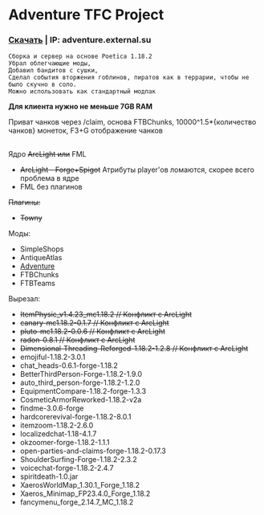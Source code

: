 # Adventure TFC Project
### [Скачать](https://github.com/ExtevaXT/Adventure-TFC/releases/latest/download/Adventure.TFC.zip) | IP: adventure.external.su

```
Сборка и сервер на основе Poetica 1.18.2
Убрал облегчающие моды,
Добавил бандитов с сушки,
Сделал события вторжения гоблинов, пиратов как в террарии, чтобы не было скучно в соло.
Можно использовать как стандартный модпак
```
**Для клиента нужно не меньше 7GB RAM**

Приват чанков через /claim, основа FTBChunks, 10000^1.5*{количество чанков} монеток, F3+G отображение чанков
## 
Ядро ~~ArcLight или~~ FML
- ~~ArcLight - Forge+Spigot~~ Атрибуты player'ов ломаются, скорее всего проблема в ядре
- FML без плагинов

~~Плагины:~~
- ~~Towny~~

Моды:
- SimpleShops
- AntiqueAtlas
- [Adventure](https://github.com/ExtevaXT/Adventure)
- FTBChunks
- FTBTeams

Вырезал:
- ~~ItemPhysic_v1.4.23_mc1.18.2 // Конфликт с ArcLight~~
- ~~canary-mc1.18.2-0.1.7 // Конфликт с ArcLight~~
- ~~pluto-mc1.18.2-0.0.6 // Конфликт с ArcLight~~
- ~~radon-0.8.1 // Конфликт с ArcLight~~
- ~~Dimensional-Threading-Reforged-1.18.2-1.2.8 // Конфликт с ArcLight~~
- emojiful-1.18.2-3.0.1
- chat_heads-0.6.1-forge-1.18.2
- BetterThirdPerson-Forge-1.18.2-1.9.0
- auto_third_person-forge-1.18.2-1.2.0
- EquipmentCompare-1.18.2-forge-1.3.3
- CosmeticArmorReworked-1.18.2-v2a
- findme-3.0.6-forge
- hardcorerevival-forge-1.18.2-8.0.1
- itemzoom-1.18.2-2.6.0
- localizedchat-1.18-4.1.7
- okzoomer-forge-1.18.2-1.1.1
- open-parties-and-claims-forge-1.18.2-0.17.3
- ShoulderSurfing-Forge-1.18.2-2.3.2
- voicechat-forge-1.18.2-2.4.7
- spiritdeath-1.0.jar
- XaerosWorldMap_1.30.1_Forge_1.18.2
- Xaeros_Minimap_FP23.4.0_Forge_1.18.2
- fancymenu_forge_2.14.7_MC_1.18.2



